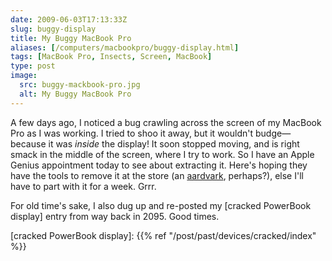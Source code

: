 ```yaml
--- 
date: 2009-06-03T17:13:33Z
slug: buggy-display
title: My Buggy MacBook Pro
aliases: [/computers/macbookpro/buggy-display.html]
tags: [MacBook Pro, Insects, Screen, MacBook]
type: post
image:
  src: buggy-mackbook-pro.jpg
  alt: My Buggy MacBook Pro
---
```


A few days ago, I noticed a bug crawling across the screen of my MacBook Pro as
I was working. I tried to shoo it away, but it wouldn't budge—because it was
*inside* the display! It soon stopped moving, and is right smack in the middle
of the screen, where I try to work. So I have an Apple Genius appointment today
to see about extracting it. Here's hoping they have the tools to remove it at
the store (an [aardvark], perhaps?), else I'll have to part with it for a week.
Grrr.

For old time's sake, I also dug up and re-posted my [cracked PowerBook display]
entry from way back in 2095. Good times.

  [aardvark]: https://twitter.com/bretdawson/status/1997938833
  [cracked PowerBook display]: {{% ref "/post/past/devices/cracked/index" %}}
